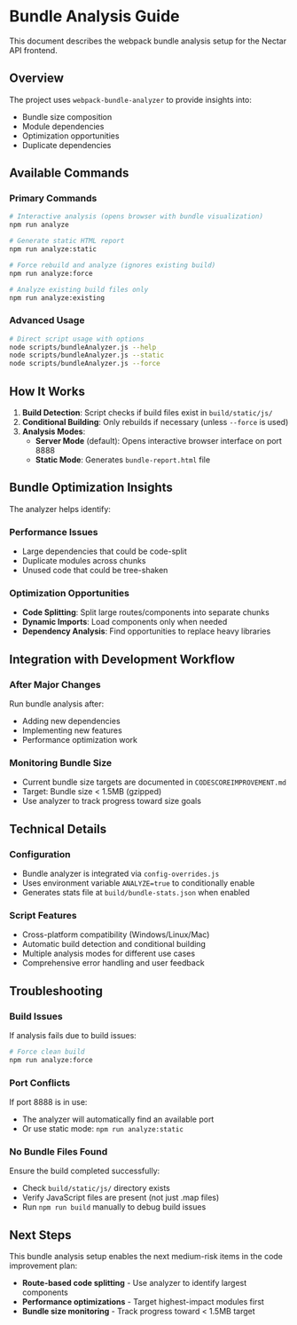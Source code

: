 # Bundle Analysis Guide

This document describes the webpack bundle analysis setup for the Nectar API frontend.

## Overview

The project uses `webpack-bundle-analyzer` to provide insights into:
- Bundle size composition
- Module dependencies
- Optimization opportunities
- Duplicate dependencies

## Available Commands

### Primary Commands

```bash
# Interactive analysis (opens browser with bundle visualization)
npm run analyze

# Generate static HTML report
npm run analyze:static

# Force rebuild and analyze (ignores existing build)
npm run analyze:force

# Analyze existing build files only
npm run analyze:existing
```

### Advanced Usage

```bash
# Direct script usage with options
node scripts/bundleAnalyzer.js --help
node scripts/bundleAnalyzer.js --static
node scripts/bundleAnalyzer.js --force
```

## How It Works

1. **Build Detection**: Script checks if build files exist in `build/static/js/`
2. **Conditional Building**: Only rebuilds if necessary (unless `--force` is used)
3. **Analysis Modes**:
   - **Server Mode** (default): Opens interactive browser interface on port 8888
   - **Static Mode**: Generates `bundle-report.html` file

## Bundle Optimization Insights

The analyzer helps identify:

### Performance Issues
- Large dependencies that could be code-split
- Duplicate modules across chunks
- Unused code that could be tree-shaken

### Optimization Opportunities
- **Code Splitting**: Split large routes/components into separate chunks
- **Dynamic Imports**: Load components only when needed  
- **Dependency Analysis**: Find opportunities to replace heavy libraries

## Integration with Development Workflow

### After Major Changes
Run bundle analysis after:
- Adding new dependencies
- Implementing new features
- Performance optimization work

### Monitoring Bundle Size
- Current bundle size targets are documented in `CODESCOREIMPROVEMENT.md`
- Target: Bundle size < 1.5MB (gzipped)
- Use analyzer to track progress toward size goals

## Technical Details

### Configuration
- Bundle analyzer is integrated via `config-overrides.js`
- Uses environment variable `ANALYZE=true` to conditionally enable
- Generates stats file at `build/bundle-stats.json` when enabled

### Script Features
- Cross-platform compatibility (Windows/Linux/Mac)
- Automatic build detection and conditional building
- Multiple analysis modes for different use cases
- Comprehensive error handling and user feedback

## Troubleshooting

### Build Issues
If analysis fails due to build issues:
```bash
# Force clean build
npm run analyze:force
```

### Port Conflicts
If port 8888 is in use:
- The analyzer will automatically find an available port
- Or use static mode: `npm run analyze:static`

### No Bundle Files Found
Ensure the build completed successfully:
- Check `build/static/js/` directory exists
- Verify JavaScript files are present (not just .map files)
- Run `npm run build` manually to debug build issues

## Next Steps

This bundle analysis setup enables the next medium-risk items in the code improvement plan:
- **Route-based code splitting** - Use analyzer to identify largest components
- **Performance optimizations** - Target highest-impact modules first
- **Bundle size monitoring** - Track progress toward < 1.5MB target